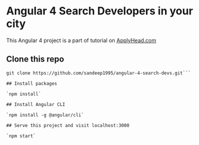 # Angular 4 Search Developers in your city

This Angular 4 project is a part of tutorial on [ApplyHead.com](https://applyhead.com)

## Clone this repo
```
git clone https://github.com/sandeep1995/angular-4-search-devs.git```

## Install packages

`npm install`

## Install Angular CLI

`npm install -g @angular/cli`

## Serve this project and visit localhost:3000

`npm start`
